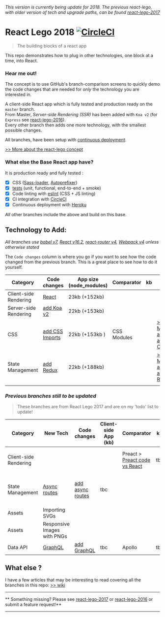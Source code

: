 _This version is currently being update for 2018.  The previous react-lego, with older version of tech and upgrade paths, can be found [react-lego-2017](https://github.com/peter-mouland/react-lego-2017)_

# React Lego 2018 [![CircleCI](https://circleci.com/gh/peter-mouland/react-lego.svg?style=svg)](https://circleci.com/gh/peter-mouland/react-lego)

> The building blocks of a react app

This repo demonstrates how to plug in other technologies, one block at a time, into React.

### Hear me out!

The concept is to use GitHub's branch-comparison screens to quickly demo the code changes that are needed for *only* the technology you are interested in.

A client-side React app which is fully tested and production ready on the `master` branch.  
From Master, *Server-side Rendering (SSR)* has been added with  `Koa v2` (for `Express` see [react-lego-2016](https://github.com/peter-mouland/react-lego-2016)).  
Every other branch then adds one more technology, with the smallest possible changes.

All branches, have been setup with [continuous deployment](https://github.com/peter-mouland/react-lego/wiki/Continuous-Deployement).

[>> More about the react-lego concept](https://github.com/peter-mouland/react-lego/wiki)

### What else the Base React app have?

It is production ready and fully tested :

 * [x] CSS ([Sass-loader](https://github.com/jtangelder/sass-loader), [Autoprefixer](https://github.com/postcss/autoprefixer))
 * [x] [tests](/tests/README.md) (unit, functional, end-to-end + smoke)
 * [x] Code linting with [eslint](http://eslint.org/) (CSS + JS linting)
 * [x] CI integration with [CircleCI](https://circleci.com/)
 * [x] Continuous deployment with [Heroku](http://www.heroku.com/)

*All* other branches include the above and build on this base.

## Technology to Add:

_All branches use [babel v7](https://github.com/babel/babel), [React v16.2](https://github.com/facebook/react), [react-router v4](https://github.com/reactjs/react-router), [Webpack v4](https://github.com/webpack/webpack) unless otherwise stated_
 
The `Code changes` column is where you go if you want to see how the code changed from the previous branch.
 This is a great place to see how to do it yourself.
 
 | Category | Code changes | App size (node_modules) | Comparator | kb |  |
 | --- | --- | --- | --- | --- | --- |
 | Client-side Rendering | [React](https://github.com/peter-mouland/react-lego/tree/master/) | 23kb (+152kb) |  |  | 
 | Server-side Rendering | [add Koa v2](https://github.com/peter-mouland/react-lego/compare/master...ssr) | 22kb (+153kb) |  
 | CSS | [add CSS Imports](https://github.com/peter-mouland/react-lego/compare/ssr...ssr-css)| 22kb (+153kb ) |   CSS Modules  | | [>> More about adding CSS](https://github.com/peter-mouland/react-lego/wiki/CSS) |
 | State Management | [add Redux](https://github.com/peter-mouland/react-lego/compare/ssr-css...ssr-css-redux)| 22kb (+188kb) |  | | [>> More about adding Redux](https://github.com/peter-mouland/react-lego/wiki/Redux) |
| | | | | | |

 
 ### _Previous branches still to be updated_
 > These branches are from React Lego 2017 and are on my 'todo' list to update!
 
 | Category | New Tech | Code changes | Client-side App (kb) | Comparator | kb |  |
 | --- | --- | --- | --- | --- | --- | --- | 
 | Client-side Rendering |  |  | | Preact > [Preact code vs React](https://github.com/peter-mouland/react-lego/compare/master...preact) | tbc | [>> More about adding Preact](https://github.com/peter-mouland/react-lego/wiki/Preact)
 | State Management | [Async routes](https://github.com/peter-mouland/react-lego/tree/ssr-css-redux-async) | [add async routes](https://github.com/peter-mouland/react-lego/compare/ssr-css-redux...ssr-css-redux-async) | tbc |  | | [>> More about adding Promise middleware](https://github.com/peter-mouland/react-lego/wiki/Redux-Promise-Middleware)
 | Assets | Importing SVGs |
 | Assets | Responsive Images with PNGs |
 | Data API | [GraphQL](https://github.com/peter-mouland/react-lego/tree/ssr-css-redux-async-graphql) |  [add GraphQL](https://github.com/peter-mouland/react-lego/compare/ssr-css-redux-async...ssr-css-redux-async-graphql) | tbc | Apollo | tbc |
 
 
## What else ?

I have a few articles that may be interesting to read covering all the branches in this repo: [>> wiki](https://github.com/peter-mouland/react-lego/wiki)

__________
** Something missing?  Please see [react-lego-2017](https://github.com/peter-mouland/react-lego-2017) or [react-lego-2016](https://github.com/peter-mouland/react-lego-2016) or submit a feature request!**
__________

